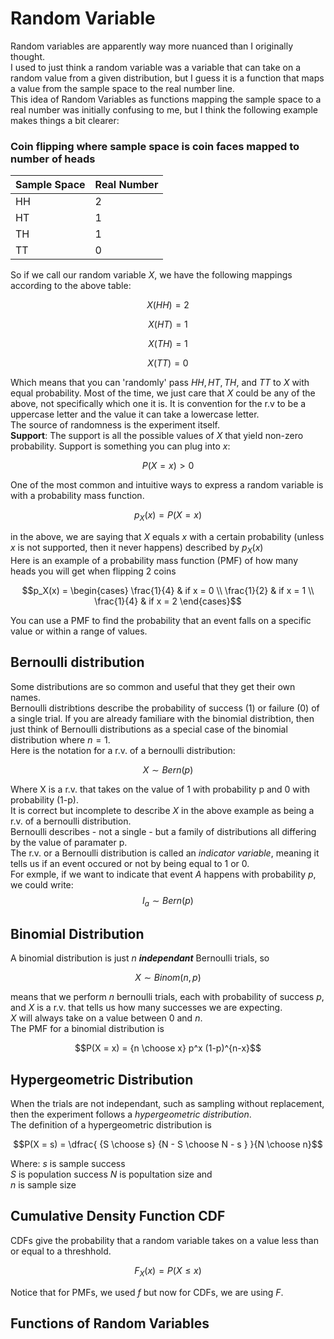 # Random Variable
Random variables are apparently way more nuanced than I originally thought.  
I used to just think a random variable was a variable that can take on a random value from a given distribution, but I guess it is a function that maps a value from the sample space to the real number line.  
This idea of Random Variables as functions mapping the sample space to a real number was initially confusing to me, but I think the following example makes things a bit clearer:  
### Coin flipping where sample space is coin faces mapped to number of heads
|Sample Space|Real Number|
|------------|-----------|
|HH          |2          |
|HT          |1          |
|TH          |1          |
|TT          |0          |

So if we call our random variable $X$, we have the following mappings according to the above table:  
```math
X(HH) = 2
```
```math
X(HT) = 1
```
```math
X(TH) = 1
```
```math
X(TT) = 0
```
Which means that you can 'randomly' pass $HH, HT, TH,$ and $TT$ to $X$ with equal probability. 
Most of the time, we just care that $X$ could be any of the above, not specifically which one it is.  It is convention for the r.v to be a uppercase letter and the value it can take a lowercase letter.  
The source of randomness is the experiment itself.  
**Support**: The support is all the possible values of $X$ that yield non-zero probability.  Support is something you can plug into $x$:
```math
P(X = x) \gt 0
```
One of the most common and intuitive ways to express a random variable is with a probability mass function.  
```math
p_X(x) = P(X = x)
```
in the above, we are saying that $X$ equals $x$ with a certain probability (unless $x$ is not supported, then it never happens) described by $p_X(x)$  
Here is an example of a probability mass function (PMF) of how many heads you will get when flipping 2 coins
```math
p_X(x) = \begin{cases}
\frac{1}{4} & if x = 0 \\
\frac{1}{2} & if x = 1 \\
\frac{1}{4} & if x = 2 
\end{cases}
```
You can use a PMF to find the probability that an event falls on a specific value or within a range of values.  
## Bernoulli distribution
Some distributions are so common and useful that they get their own names.  
Bernoulli distribtions describe the probability of success (1) or failure (0) of a single trial.  If you are already familiare with the binomial distribtion, then just think of Bernoulli distributions as a special case of the binomial distribution where $n=1$.  
Here is the notation for a r.v. of a bernoulli distribution:
```math
X \sim Bern(p)
```
Where X is a r.v. that takes on the value of 1 with probability p and 0 with probability (1-p).  
It is correct but incomplete to describe $X$ in the above example as being a r.v. of a bernoulli distribution.  
Bernoulli describes - not a single - but a family of distributions all differing by the value of paramater p.  
The r.v. or a Bernoulli distribution is called an *indicator variable*, meaning it tells us if an event occured or not by being equal to 1 or 0.  
For exmple, if we want to indicate that event $A$ happens with probability $p$, we could write:
$$
I_a \sim Bern(p)
$$
## Binomial Distribution
A binomial distribution is just $n$ ***independant*** Bernoulli trials, so
```math
X \sim Binom(n,p)
```
means that we perform $n$ bernoulli trials, each with probability of success $p$, and $X$ is a r.v. that tells us how many successes we are expecting.  
$X$ will always take on a value between $0$ and $n$.  
The PMF for a binomial distribution is
```math
P(X = x) = {n \choose x} p^x (1-p)^{n-x}
```
## Hypergeometric Distribution
When the trials are not independant, such as sampling without replacement, then the experiment follows a *hypergeometric distribution*.  
The definition of a hypergeometric distribution is
```math
P(X = s) = \dfrac{ {S \choose s} {N - S \choose N - s } }{N \choose n}
```
Where:
$s$ is sample success  
$S$ is population success
$N$ is popultation size and  
$n$ is sample size
## Cumulative Density Function CDF
CDFs give the probability that a random variable takes on a value less than or equal to a threshhold.  
```math
F_X(x) = P(X \le x)
```
Notice that for PMFs, we used $f$ but now for CDFs, we are using $F$.

## Functions of Random Variables
